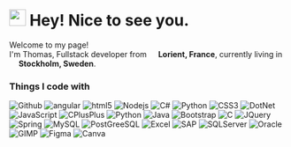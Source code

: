 <h1><img src="https://emojis.slackmojis.com/emojis/images/1531849430/4246/blob-sunglasses.gif?1531849430" width="30"/> Hey! Nice to see you.</h1>


<p>Welcome to my page! </br> I'm Thomas, Fullstack developer from <img src="https://cdn-icons-png.flaticon.com/512/197/197560.png" width="13"/> <b>Lorient, France</b>, currently living in <img src="https://cdn-icons-png.flaticon.com/512/197/197564.png" width="13"/> <b>Stockholm, Sweden</b>. </p>
<h3>Things I code with</h3>
<p>
  <img alt="Github" src="https://img.shields.io/badge/GitHub-100000?style=for-the-badge&logo=github&logoColor=white" />
  <img alt="angular" src="https://img.shields.io/badge/AngularJS-E23237?style=for-the-badge&logo=angularjs&logoColor=white" />
  <img alt="html5" src="https://img.shields.io/badge/HTML5-E34F26?style=for-the-badge&logo=html5&logoColor=white" />
  <img alt="Nodejs" src="https://img.shields.io/badge/Node.js-43853D?style=for-the-badge&logo=node.js&logoColor=white" />
  
  <img alt="C#" src="https://img.shields.io/badge/C%23-239120?style=for-the-badge&logo=c-sharp&logoColor=white" />
  <img alt="Python" src="https://img.shields.io/badge/Python-3776AB?style=for-the-badge&logo=python&logoColor=white" />
  <img alt="CSS3" src="https://img.shields.io/badge/CSS3-1572B6?style=for-the-badge&logo=css3&logoColor=white" />
  <img alt="DotNet" src="https://img.shields.io/badge/.NET-5C2D91?style=for-the-badge&logo=.net&logoColor=white" />
  <img alt="JavaScript" src="https://img.shields.io/badge/JavaScript-323330?style=for-the-badge&logo=javascript&logoColor=F7DF1E" />
  <img alt="CPlusPlus" src="https://img.shields.io/badge/C%2B%2B-00599C?style=for-the-badge&logo=c%2B%2B&logoColor=white" />
  <img alt="Python" src="https://img.shields.io/badge/Python-14354C?style=for-the-badge&logo=python&logoColor=white" />

  <img alt="Java" src="https://img.shields.io/badge/Java-ED8B00?style=for-the-badge&logo=openjdk&logoColor=white" />
  <img alt="Bootstrap" src="https://img.shields.io/badge/Bootstrap-563D7C?style=for-the-badge&logo=bootstrap&logoColor=white" />
  <img alt="C" src="https://img.shields.io/badge/C-00599C?style=for-the-badge&logo=c&logoColor=white" />
  <img alt="JQuery" src="https://img.shields.io/badge/jQuery-0769AD?style=for-the-badge&logo=jquery&logoColor=white" />

  <img alt="Spring" src="https://img.shields.io/badge/Spring-6DB33F?style=for-the-badge&logo=spring&logoColor=white" />
  <img alt="MySQL" src="https://img.shields.io/badge/MySQL-00000F?style=for-the-badge&logo=mysql&logoColor=white" />

  <img alt="PostGreeSQL" src="https://img.shields.io/badge/PostgreSQL-316192?style=for-the-badge&logo=postgresql&logoColor=white" />

  <img alt="Excel" src="https://img.shields.io/badge/Microsoft_Excel-217346?style=for-the-badge&logo=microsoft-excel&logoColor=white" />
  <img alt="SAP" src="https://img.shields.io/badge/SAP-0FAAFF?style=for-the-badge&logo=sap&logoColor=white" />

  <img alt="SQLServer" src="https://img.shields.io/badge/Microsoft%20SQL%20Server-CC2927?style=for-the-badge&logo=microsoft%20sql%20server&logoColor=white" />
  <img alt="Oracle" src="https://img.shields.io/badge/Oracle-F80000?style=for-the-badge&logo=Oracle&logoColor=white" />
  
  <img alt="GIMP" src="https://img.shields.io/badge/gimp-5C5543?style=for-the-badge&logo=gimp&logoColor=white" />
  <img alt="Figma" src="https://img.shields.io/badge/Figma-F24E1E?style=for-the-badge&logo=figma&logoColor=white" />
  <img alt="Canva" src="https://img.shields.io/badge/Canva-%2300C4CC.svg?&style=for-the-badge&logo=Canva&logoColor=white" />

</p>

